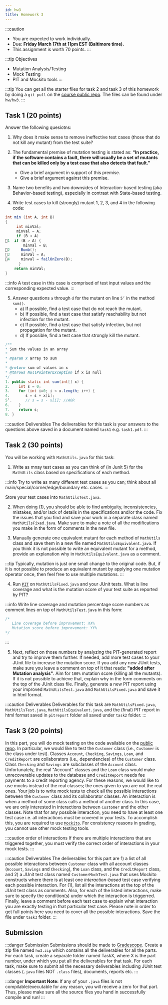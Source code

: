 ```yaml
---
id: hw3
title: Homework 3
---
```


:::caution
* You are expected to work individually.
* Due: **Friday March 17th at 11pm EST (Baltimore time).**
* This assignment is worth 70 points.
:::

:::tip Objectives
* Mutation Analysis/Testing
* Mock Testing
* PIT and Mockito tools
:::

:::tip
You can get all the starter files for task 2 and task 3 of this homework by doing a `git pull` on the [course public repo](https://github.com/jhu-st/jhu-st-sp23-public). The files can be found under `hw/hw3`.
:::


## Task 1 (20 points)

Answer the following quesiotns:


1. Why does it make sense to remove ineffective test cases (those that do not kill any mutant) from the test suite? 

2. The fundamental premise of mutation testing is stated as: __“In practice, if the software contains a fault, there will usually be a set of mutants that can be killed only by a test case that also detects that fault.”__
    * Give a brief argument in support of this premise.
    * Give a brief argument against this premise.

3. Name two benefits and two downsides of Interaction-based testing (aka Behavior-based testing), especially in contrast with State-based testing.


4. Write test cases to kill (strongly) mutant 1, 2, 3, and 4 in the following code:

```java
int min (int A, int B) 
{
     int minVal;
     minVal = A;
     if (B < A)
🔺1  if (B > A) {
        minVal = B;
🔺2     Bomb();
🔺3     minVal = A;
🔺4     minval = failOnZero(B);
      }
    return minVal;
}         
```
:::info
A test case in this case is comprised of test input values and the corresponding expected value.
:::

5. Answer questions `a` through `d` for the mutant on line `5’` in the method `sum()`.
    * a) If possible, find a test case that do not reach the mutant.                 
    * b) If possible, find a test case  that satisfy reachability but not infection for the mutant.
    * c) If possible, find a test case that satisfy infection, but not propagation for the mutant.
    * d) If possible, find a test case that strongly kill the mutant.

```java
/** 
* Sum the values in an array 
* 
* @param x array to sum 
* 
* @return sum of values in x 
* @throws NullPointerException if x is null 
*/
1. public static int sum(int[] x) { 
2.    int s = 0; 
3.    for (int i=0; i < x.length; i++) { 
4.       s = s + x[i];
5’.      // s = s - x[i]; //AOR 
6.    } 
7.    return s; 
8. }
```

:::caution Deliverables
The deliverables for this task is your answers to the questions above saved in a document named `task1` e.g. `task1.pdf`.
:::

## Task 2 (30 points)

You will be working with `MathUtils.java` for this task:
1. Write as mnay test cases as you can think of (in Junit 5) for the `MathUtils` class based on specifications of each method.

:::info
Try to write as many different test cases as you can; think about all main/special/corner/edge/boundary etc. cases.
:::

Store your test cases into `MathUtilsTest.java`.

2. When doing (1), you should be able to find ambiguity, inconsistencies, mistakes, and/or lack of details in the specifications and/or the code. Fix the issues that you find and save your work in a separate class named `MathUtilsFixed.java`. Make sure to make a note of all the modifications you make in the form of comments in the new file.
 
3. Manually generate one equivalent mutant for each method of `MathUtils` class and save them in a new file named `MathUtilsEquivalent.java`. If you think it is not possible to write an equivalent mutant for a method, provide an explanation why in `MathUtilsEquivalent.java` as a comment.

:::tip
Typically, mutation is just one small change to the original code. But, if it is not possible to produce an equivalent mutant by applying one mutation operator once, then feel free to use multiple mutations.
:::

4. Run [`PIT`](http://pitest.org/) on `MathUtilsFixed.java` and your JUnit tests. What is line coverage and what is the mutation score of your test suite as reported by PIT? 

:::info
Write line coverage and mutation percentage score numbers as comment lines on top of `MathUtilsTest.java` in this form:
```java
/* 
   Line coverage before improvement: XX%
   Mutation score before improvement: YY%
*/
```
:::

5. Next, reflect on those numbers by analyzing the PIT-generated report and try to improve them further. If needed, add more test cases to your JUnit file to increase the mutation score. If you add any new JUnit tests, make sure you leave a comment on top of it that reads: __"added after Mutation analysis"__. Aim for `100%` mutation score (killing all the mutants). If it is not possible to achieve that, explain why in the form comments on the top of the JUnit class file. Finally, generate a new PIT report using your improved `MathUtilsTest.java` and `MathUtilsFixed.java` and save it in html format. 


:::caution Deliverables
Deliverables for this task are `MathUtilsFixed.java`, `MathUtilsTest.java`, `MathUtilsEquivalent.java`, and the (final) PIT report in html format saved in `pitreport` folder all saved under `task2` folder.
:::


## Task 3 (20 points)

In this part, you will do mock testing on the code available on the [public repo](https://github.com/jhu-st/jhu-st-sp23-public/). In particular, we would like to test the `Customer` class (i.e., `Customer` is the class under test). Classes `Account`, `Checking`, `Savings`, `Loan`, and `CreditReport` are collaborators (i.e., dependencies) of the `Customer` class. Class `Checking` and `Savings` are subclasses of the `Account` class. Unfortunately, the real "Account" classes and the `Loan` class would make unrecoverable updates to the database and `CreditReport` needs fee payments to a credit reporting agency. For these reasons, we would like to use mocks instead of the real classes; the ones given to you are not the real ones. Your job is to write mock tests to check all the possible interactions between the `Customer` class and its collaborator classes. An interaction is when a method of some class calls a method of another class. In this case, we are only interested in interactions between `Customer` and the other classes. Note that for any possible interaction, you need to have at least one test case i.e. all interactions must be covered in your tests. To accomplish this, you are required to use [`Mockito`](https://site.mockito.org/). For consistency reasons in grading, you cannot use other mock testing tools. 


:::caution order of interactions
If there are multiple interactions that are triggered together, you must verify the correct order of interactions in your mock tests.
::: 

:::caution Deliverables
The deliverables for this part are 1) a list of all possible interactions between `Customer` class with all account classes (`Account`, `Savings` and `Checking`), the `Loan` class, and the `CreditReport` class, and 2) a JUnit test class named `CustomerMockTest.java` that uses Mockito constructs where there is at least one _interaction-based_ test case verifying each possible interaction. For (1), list all the interactions at the top of the JUnit test class as comments. Also, for each of the listed interactions, make sure to specify the condition(s) under which the interaction is triggerred. Finally, leave a comment before each test case to explain what interaction you are exactly testing in that particular test case. Please note in order to get full points here you need to cover all the possible interactions. Save the file under `task3` folder.
:::


## Submission

:::danger Submission
Submissions should be made to [Gradescope](https://www.gradescope.com). Create a zip file named `hw3.zip` which contains all the deliverables for all the parts. For each task, create a separate folder named TaskX, where X is the part number, under which you put all the deliverables for that task. For each task, make sure to submit all the necessary deliverables including JUnit test classes (`.java` files NOT `.class` files), documents, reports etc.
:::

:::danger
__Important Note:__ If any of your `.java` files is not compilable/executable for any reason, you will receive a zero for that part. Thus, please make sure all the source files you hand in successfully compile and run!
:::




